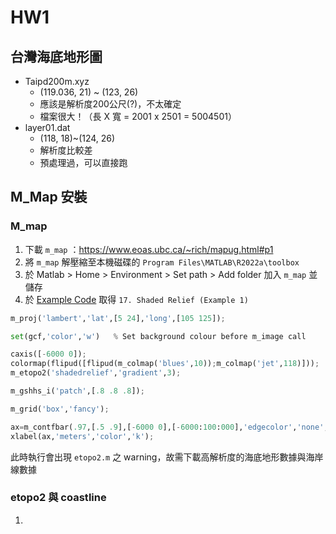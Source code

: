 # HW1
## 台灣海底地形圖
* Taipd200m.xyz
  * (119.036, 21) ~ (123, 26)
  * 應該是解析度200公尺(?)，不太確定
  * 檔案很大！（長 X 寬 = 2001 x 2501 = 5004501）
* layer01.dat
  * (118, 18)~(124, 26)
  * 解析度比較差
  * 預處理過，可以直接跑

## M_Map 安裝
### M_map
1. 下載 `m_map` ：https://www.eoas.ubc.ca/~rich/mapug.html#p1
2. 將 `m_map` 解壓縮至本機磁碟的 `Program Files\MATLAB\R2022a\toolbox`
3. 於 Matlab > Home > Environment > Set path > Add folder 加入 `m_map` 並儲存
4. 於 [Example Code](https://www.eoas.ubc.ca/~rich/map.html#examples)  取得 `17. Shaded Relief (Example 1)`
  ```python
  m_proj('lambert','lat',[5 24],'long',[105 125]);

  set(gcf,'color','w')   % Set background colour before m_image call

  caxis([-6000 0]);
  colormap(flipud([flipud(m_colmap('blues',10));m_colmap('jet',118)]));
  m_etopo2('shadedrelief','gradient',3);
 
  m_gshhs_i('patch',[.8 .8 .8]);
 
  m_grid('box','fancy');

  ax=m_contfbar(.97,[.5 .9],[-6000 0],[-6000:100:000],'edgecolor','none','endpiece','no');
  xlabel(ax,'meters','color','k');
  ```
 此時執行會出現 `etopo2.m` 之 warning，故需下載高解析度的海底地形數據與海岸線數據
 
### etopo2 與 coastline
1. 
